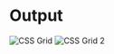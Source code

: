 #  Output

![CSS Grid](https://github.com/user-attachments/assets/bdbe6f2f-a799-4d77-85e4-9059fdc9978c)
![CSS Grid 2](https://github.com/user-attachments/assets/0c018346-1846-4e0e-8adc-18c6fd4ca98e)
